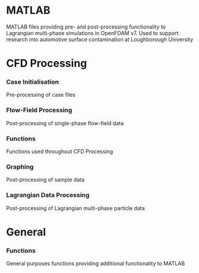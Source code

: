 # MATLAB

MATLAB files providing pre- and post-processing functionality to Lagrangian multi-phase simulations in OpenFOAM v7. Used to support research into automotive surface contamination at Loughborough University

# CFD Processing

### Case Initialisation

Pre-processing  of case files

### Flow-Field Processing

Post-processing of single-phase flow-field data

### Functions

Functions used throughout CFD Processing

### Graphing

Post-processing of sample data

### Lagrangian Data Processing

Post-processing of Lagrangian multi-phase particle data

# General

### Functions

General purposes functions providing additional functionality to MATLAB

